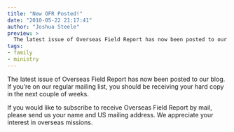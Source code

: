 ```yaml
---
title: "New OFR Posted!"
date: "2010-05-22 21:17:41"
author: "Joshua Steele"
preview: >
  The latest issue of Overseas Field Report has now been posted to our blog. If you’re on our regular mailing list, you should be receiving your hard copy in the next couple of weeks.
tags:
- family
- ministry
---
```


The latest issue of <nuxt-link to="/archives/">Overseas Field Report</nuxt-link> has now been posted to our blog. If you’re on our regular mailing list, you should be receiving your hard copy in the next couple of weeks.

<article-callout content="OFR-May-June-2010.pdf" :download="true" />

If you would like to subscribe to receive Overseas Field Report by mail, please <nuxt-link to="/contact/">send us your name and US mailing address</nuxt-link>. We appreciate your interest in overseas missions.
